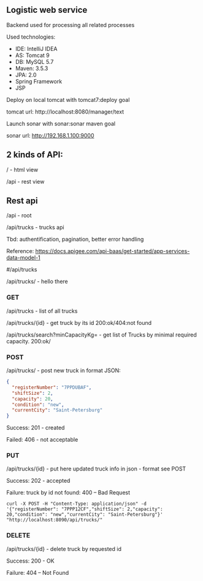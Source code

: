 ## Logistic web service

Backend used for processing all related processes

Used technologies:

- IDE: IntelliJ IDEA
- AS: Tomcat 9
- DB: MySQL 5.7
- Maven: 3.5.3
- JPA: 2.0
- Spring Framework
- JSP

Deploy on local tomcat with tomcat7:deploy goal

tomcat url: http://localhost:8080/manager/text

Launch sonar with sonar:sonar maven goal

sonar url: http://192.168.1.100:9000

## 2 kinds of API:

<server>/ - html view

<server>/api - rest view







## Rest api

<server>/api - root

<server>/api/trucks - trucks api

Tbd: authentification, pagination, better error handling

Reference: https://docs.apigee.com/api-baas/get-started/app-services-data-model-1



#/api/trucks

<server>/api/trucks/ - hello there

### GET

<server>/api/trucks - list of all trucks

<server>/api/trucks/{id} - get truck by its id 200:ok/404:not found

<server>/api/trucks/search?minCapacityKg=<weight> - get list of Trucks by minimal required capacity. 200:ok/

### POST 

<server>/api/trucks/ - post new truck in format JSON:

```json
{
  "registerNumber": "7PPDUBAF",
  "shiftSize": 2,
  "capacity": 20,
  "condition": "new",
  "currentCity": "Saint-Petersburg"
}
```

Success: 201 - created

Failed: 406 - not acceptable



### PUT

<server>/api/trucks/{id} - put here updated truck info in json - format see POST

Success: 202 - accepted

Failure: truck by id not found: 400 – Bad Request



```Curl
curl -X POST -H "Content-Type: application/json" -d '{"registerNumber": "7PPP12CF","shiftSize": 2,"capacity": 20,"condition": "new","currentCity": "Saint-Petersburg"}' "http://localhost:8090/api/trucks/" 
```




### DELETE

<server>/api/trucks/{id} - delete truck by requested id

Success: 200 - OK

Failure: 404 – Not Found



